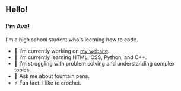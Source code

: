 ## Hello!

### I'm Ava!

I'm a high school student who's learning how to code.

- 🔭 I’m currently working on [my website](https://amxchang.github.io/).
- 🌱 I’m currently learning HTML, CSS, Python, and C++.
- 🤔 I’m struggling with problem solving and understanding complex topics.
- 💬 Ask me about fountain pens.
- ⚡ Fun fact: I like to crochet.
